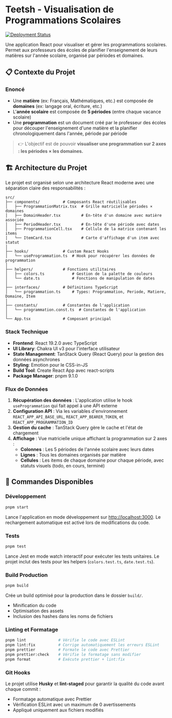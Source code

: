 # Teetsh - Visualisation de Programmations Scolaires

[![Deployment Status](https://img.shields.io/badge/Vercel-Deployed-success?logo=vercel)](https://vercel.com)

Une application React pour visualiser et gérer les programmations scolaires. Permet aux professeurs des écoles de planifier l'enseignement de leurs matières sur l'année scolaire, organisé par périodes et domaines.

## 📋 Contexte du Projet

### Enoncé

- Une **matière** (ex: Français, Mathématiques, etc.) est composée de **domaines** (ex: langage oral, écriture, etc.)
- L'**année scolaire** est composée de **5 périodes** (entre chaque vacance scolaire)
- Une **programmation** est un document créé par le professeur des écoles pour découper l'enseignement d'une matière et la planifier chronologiquement dans l'année, période par période

> 👉 L'objectif est de pouvoir **visualiser une programmation sur 2 axes : les périodes × les domaines.**

## 🏗️ Architecture du Projet

Le projet est organisé selon une architecture React moderne avec une séparation claire des responsabilités :

```
src/
├── components/          # Composants React réutilisables
│   ├── ProgrammationMatrix.tsx  # Grille matricielle périodes × domaines
│   ├── DomainHeader.tsx         # En-tête d'un domaine avec matière associée
│   ├── PeriodHeader.tsx         # En-tête d'une période avec dates
│   ├── ProgrammationCell.tsx    # Cellule de la matrice contenant les items
│   └── ItemCard.tsx             # Carte d'affichage d'un item avec statut
│
├── hooks/               # Custom React Hooks
│   └── useProgrammation.ts  # Hook pour récupérer les données de programmation
│
├── helpers/             # Fonctions utilitaires
│   ├── colors.ts            # Gestion de la palette de couleurs
│   └── date.ts              # Fonctions de manipulation de dates
│
├── interfaces/          # Définitions TypeScript
│   └── programmation.ts     # Types: Programmation, Periode, Matiere, Domaine, Item
│
├── constants/           # Constantes de l'application
│   └── programmation.const.ts  # Constantes de l'application
│
└── App.tsx              # Composant principal
```

### Stack Technique

- **Frontend**: React 19.2.0 avec TypeScript
- **UI Library**: Chakra UI v3 pour l'interface utilisateur
- **State Management**: TanStack Query (React Query) pour la gestion des données asynchrones
- **Styling**: Emotion pour le CSS-in-JS
- **Build Tool**: Create React App avec react-scripts
- **Package Manager**: pnpm 9.1.0

### Flux de Données

1. **Récupération des données** : L'application utilise le hook `useProgrammation` qui fait appel à une API externe
2. **Configuration API** : Via les variables d'environnement `REACT_APP_API_BASE_URL`, `REACT_APP_BEARER_TOKEN`, et `REACT_APP_PROGRAMMATION_ID`
3. **Gestion du cache** : TanStack Query gère le cache et l'état de chargement
4. **Affichage** : Vue matricielle unique affichant la programmation sur 2 axes :
   - **Colonnes** : Les 5 périodes de l'année scolaire avec leurs dates
   - **Lignes** : Tous les domaines organisés par matière
   - **Cellules** : Les items de chaque domaine pour chaque période, avec statuts visuels (todo, en cours, terminé)

## 🚀 Commandes Disponibles

### Développement

```bash
pnpm start
```

Lance l'application en mode développement sur [http://localhost:3000](http://localhost:3000).
Le rechargement automatique est activé lors de modifications du code.

### Tests

```bash
pnpm test
```

Lance Jest en mode watch interactif pour exécuter les tests unitaires.
Le projet inclut des tests pour les helpers (`colors.test.ts`, `date.test.ts`).

### Build Production

```bash
pnpm build
```

Crée un build optimisé pour la production dans le dossier `build/`.

- Minification du code
- Optimisation des assets
- Inclusion des hashes dans les noms de fichiers

### Linting et Formatage

```bash
pnpm lint              # Vérifie le code avec ESLint
pnpm lint:fix          # Corrige automatiquement les erreurs ESLint
pnpm prettier          # Formate le code avec Prettier
pnpm prettier:check    # Vérifie le formatage sans modifier
pnpm format            # Exécute prettier + lint:fix
```

### Git Hooks

Le projet utilise **Husky** et **lint-staged** pour garantir la qualité du code avant chaque commit :

- Formatage automatique avec Prettier
- Vérification ESLint avec un maximum de 0 avertissements
- Appliqué uniquement aux fichiers modifiés
